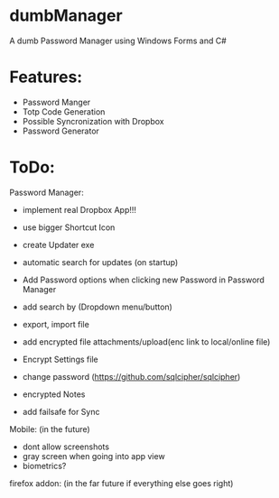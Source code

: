 # dumbManager
A dumb Password Manager using Windows Forms and C#


# Features:
- Password Manger
- Totp Code Generation
- Possible Syncronization with Dropbox
- Password Generator

# ToDo:

Password Manager:
- implement real Dropbox App!!!

- use bigger Shortcut Icon
- create Updater exe
- automatic search for updates (on startup)
- Add Password options when clicking new Password in Password Manager
- add search by (Dropdown menu/button)
- export, import file
- add encrypted file attachments/upload(enc link to local/online file)
- Encrypt Settings file
- change password (https://github.com/sqlcipher/sqlcipher)
- encrypted Notes
- add failsafe for Sync


Mobile: (in the future)
- dont allow screenshots
- gray screen when going into app view
- biometrics?


firefox addon: (in the far future if everything else goes right)

